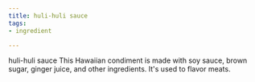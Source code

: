 ```yaml
---
title: huli-huli sauce
tags:
- ingredient

---
```

huli-huli sauce This Hawaiian condiment is made with soy sauce, brown sugar, ginger juice, and other ingredients. It's used to flavor meats.

